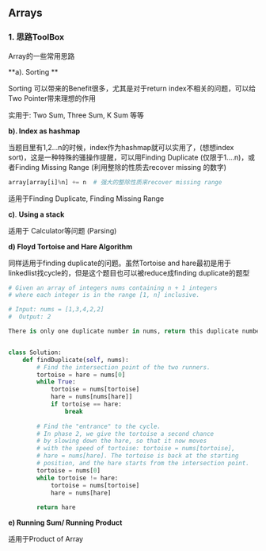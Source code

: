 ## Arrays

### 1. 思路ToolBox

Array的一些常用思路



**a).  Sorting ** 

Sorting 可以带来的Benefit很多，尤其是对于return index不相关的问题，可以给Two Pointer带来理想的作用

实用于: Two Sum, Three Sum, K Sum 等等

**b). Index as hashmap**

当题目里有1,2...n的时候，index作为hashmap就可以实用了，(想想index sort)，这是一种特殊的骚操作提醒，可以用Finding Duplicate (仅限于1....n)，或者Finding Missing Range (利用整除的性质去recover missing 的数字)

```python
array[array[i]%n] += n  # 强大的整除性质来recover missing range
```

适用于Finding Duplicate, Finding Missing Range

**c)**. **Using a stack** 

适用于 Calculator等问题 (Parsing)

**d) Floyd Tortoise and Hare Algorithm** 

同样适用于finding duplicate的问题。虽然Tortoise and hare最初是用于linkedlist找cycle的，但是这个题目也可以被reduce成finding duplicate的题型

```python
# Given an array of integers nums containing n + 1 integers
# where each integer is in the range [1, n] inclusive.

# Input: nums = [1,3,4,2,2]
#  Output: 2

There is only one duplicate number in nums, return this duplicate number.


class Solution:
    def findDuplicate(self, nums):
        # Find the intersection point of the two runners.
        tortoise = hare = nums[0]
        while True:
            tortoise = nums[tortoise]
            hare = nums[nums[hare]]
            if tortoise == hare:
                break
        
        # Find the "entrance" to the cycle.
        # In phase 2, we give the tortoise a second chance
        # by slowing down the hare, so that it now moves
        # with the speed of tortoise: tortoise = nums[tortoise],
        # hare = nums[hare]. The tortoise is back at the starting 
        # position, and the hare starts from the intersection point.
        tortoise = nums[0]
        while tortoise != hare:
            tortoise = nums[tortoise]
            hare = nums[hare]
        
        return hare
```



**e) Running Sum/ Running Product**

适用于Product of Array

